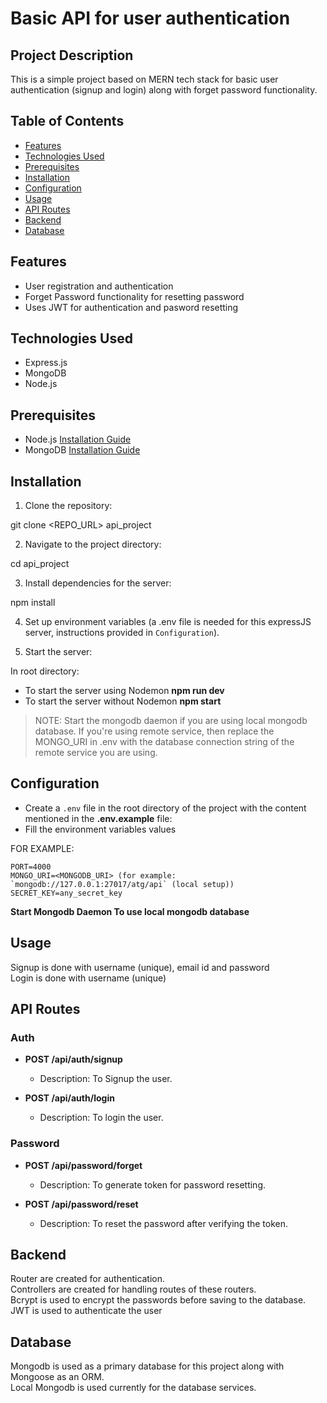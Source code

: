 # Basic API for user authentication 

## Project Description

This is a simple project based on MERN tech stack for basic user authentication (signup and login) along with forget password functionality.

## Table of Contents

- [Features](#features)
- [Technologies Used](#technologies-used)
- [Prerequisites](#prerequisites)
- [Installation](#installation)
- [Configuration](#configuration)
- [Usage](#usage)
- [API Routes](#api-routes)
- [Backend](#backend)
- [Database](#database)


## Features

- User registration and authentication 
- Forget Password functionality for resetting password
- Uses JWT for authentication and pasword resetting

## Technologies Used

- Express.js
- MongoDB
- Node.js

## Prerequisites

- Node.js [Installation Guide](https://nodejs.org/)
- MongoDB [Installation Guide](https://docs.mongodb.com/manual/installation/)

## Installation

1. Clone the repository:

git clone <REPO_URL> api_project

2. Navigate to the project directory:

cd api_project

3. Install dependencies for the server:

npm install 

4. Set up environment variables (a .env file is needed for this expressJS server, instructions provided in `Configuration`).

5. Start the server:

In root directory:
- To start the server using Nodemon **npm run dev**
- To start the server without Nodemon **npm start** 

> NOTE: Start the mongodb daemon if you are using local mongodb database. If you're using remote service, then replace the MONGO_URI in .env with the database connection string of the remote service you are using.


## Configuration

- Create a `.env` file in the root directory of the project with the content mentioned in the **.env.example** file:
- Fill the environment variables values 

FOR EXAMPLE:

```.env
PORT=4000
MONGO_URI=<MONGODB_URI> (for example: `mongodb://127.0.0.1:27017/atg/api` (local setup))  
SECRET_KEY=any_secret_key
```

**Start Mongodb Daemon To use local mongodb database**

## Usage 
Signup is done with username (unique), email id and password  
Login is done with username (unique)


## API Routes

### Auth

- **POST /api/auth/signup**
  - Description: To Signup the user.

- **POST /api/auth/login**
  - Description: To login the user.

### Password

- **POST /api/password/forget**
  - Description: To generate token for password resetting.

- **POST /api/password/reset**
  - Description: To reset the password after verifying the token.


## Backend 
Router are created for authentication.  
Controllers are created for handling routes of these routers.  
Bcrypt is used to encrypt the passwords before saving to the database.  
JWT is used to authenticate the user


## Database
Mongodb is used as a primary database for this project along with Mongoose as an ORM.  
Local Mongodb is used currently for the database services.